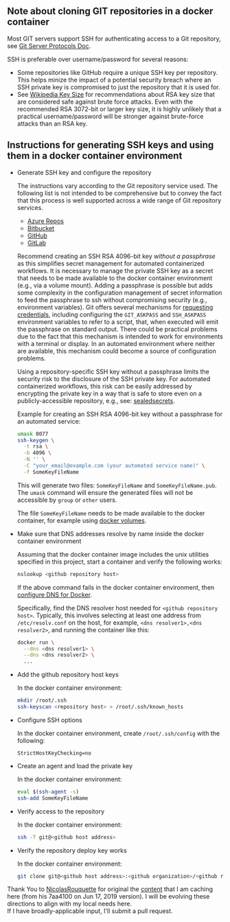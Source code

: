 ## Note about cloning GIT repositories in a docker container

Most GIT servers support SSH for authenticating access to a Git repository,
see [Git Server Protocols Doc](https://git-scm.com/book/en/v2/Git-on-the-Server-The-Protocols).

SSH is preferable over username/password for several reasons:
- Some repositories like GitHub require a unique SSH key per repository.
  This helps minize the impact of a potential security breach where
  an SSH private key is compromised to just the repository that it is used for.
- See [Wikipedia Key Size](https://en.wikipedia.org/wiki/Key_size) for recommendations
  about RSA key size that are considered safe against brute force attacks.
  Even with the recommended RSA 3072-bit or larger key size, it is highly 
  unlikely that a practical username/password will be stronger against brute-force
  attacks than an RSA key.

## Instructions for generating SSH keys and using them in a docker container environment

- Generate SSH key and configure the repository

  The instructions vary according to the Git repository service used.
  The following list is not intended to be comprehensive but
  to convey the fact that this process is well supported across
  a wide range of Git repository services.
  
  - [Azure Repos](https://docs.microsoft.com/en-us/azure/devops/repos/git/use-ssh-keys-to-authenticate?view=azure-devops)
  - [Bitbucket](https://confluence.atlassian.com/bitbucketserver/ssh-access-keys-for-system-use-776639781.html)
  - [GitHub](https://help.github.com/en/articles/connecting-to-github-with-ssh)
  - [GitLab](https://docs.gitlab.com/ee/ssh/)

  Recommend creating an SSH RSA 4096-bit key *without a passphrase* as 
  this simplifies secret management for automated containerized workflows.
  It is necessary to manage the private SSH key as a secret that needs
  to be made available to the docker container environment
  (e.g., via a volume mount). Adding a passphrase is possible but
  adds some complexity in the configuration management of secret information
  to feed the passphrase to ssh without compromising security (e.g., environment variables).
  Git offers several mechanisms for [requesting credentials](https://git-scm.com/docs/gitcredentials#_requesting_credentials),
  including configuring the `GIT_ASKPASS` and `SSH_ASKPASS` environment variables
  to refer to a script, that, when executed will emit the passphrase on 
  standard output. There could be practical problems due to the fact
  that this mechanism is intended to work for environments with a terminal or display.
  In an automated environment where neither are available, this mechanism
  could become a source of configuration problems.
  
  Using a repository-specific SSH key without a passphrase limits the
  security risk to the disclosure of the SSH private key. For automated
  containerized workflows, this risk can be easily addressed by
  encrypting the private key in a way that is safe to store even on
  a publicly-accessible repository, e.g., see: [sealedsecrets](https://github.com/bitnami-labs/sealed-secrets).
  
  Example for creating an SSH RSA 4096-bit key without a passphrase
  for an automated service:
  
  ```bash
  umask 0077
  ssh-keygen \
    -t rsa \
    -b 4096 \
    -N '' \
    -C "your_email@example.com (your automated service name)" \
    -f SomeKeyFileName
  ```
  
  This will generate two files: `SomeKeyFileName` and `SomeKeyFileName.pub`.
  The `umask` command will ensure the generated files will not be
  accessible by `group` or `other` users.
  
  The file `SomeKeyFileName` needs to be made available to the docker container,
  for example using [docker volumes](https://docs.docker.com/engine/reference/run/#volume-shared-filesystems).
  
- Make sure that DNS addresses resolve by name inside the docker container environment

  Assuming that the docker container image includes the unix utilities
  specified in this project, start a container and verify the following works:
  
  ```bash
  nslookup <github repository host> 
  ```
  
  If the above command fails in the docker container environment,
  then [configure DNS for Docker](https://docs.docker.com/engine/reference/run/#network-settings).
  
  Specifically, find the DNS resolver host needed for `<github repository host>`. 
  Typically, this involves selecting at least one address from `/etc/resolv.conf` 
  on the host, for example, `<dns resolver1>,<dns resolver2>`, and running the
  container like this:
  
  ```bash
  docker run \
    --dns <dns resolver1> \
    --dns <dns resolver2> \
    ...
  ```
  
- Add the github repository host keys

  In the docker container environment:
  
  ```bash
  mkdir /root/.ssh
  ssh-keyscan <repository host> > /root/.ssh/known_hosts
  ```
  
- Configure SSH options

  In the docker container environment, create `/root/.ssh/config` with the following:
  
  ```text
  StrictHostKeyChecking=no
  ```
  
- Create an agent and load the private key

  In the docker container environment:

  ```bash
  eval $(ssh-agent -s)
  ssh-add SomeKeyFileName
  ```
  
- Verify access to the repository
  
  In the docker container environment:
  
  ```bash
  ssh -T git@<github host address>
  ```
  
- Verify the repository deploy key works

  In the docker container environment:

  ```bash
  git clone git@<github host address>:<github organization>/<github repository name>.git
  ```
  
 Thank You to [NicolasRouquette](https://github.com/NicolasRouquette) for original the [content](https://github.com/opencaesar/docker-git-utilities/blob/master/README.md) that I am caching here 
(from his 7aa4100 on Jun 17, 2019 version).  I will be evolving these directions to align with my local needs here.  
If I have broadly-applicable input, I'll submit a pull request.
